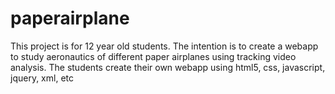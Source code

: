 paperairplane
=============
This project is for 12 year old students.
The intention is to create a webapp to study aeronautics of different paper airplanes using tracking video analysis.
The students create their own webapp using html5, css, javascript, jquery, xml, etc
